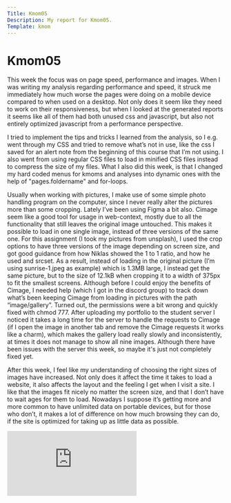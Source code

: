 ```yaml
---
Title: Kmom05
Description: My report for Kmom05.
Template: kmom
---
```


Kmom05
=========

This week the focus was on page speed, performance and images. When I was writing my analysis regarding performance and speed, it struck me immediately how much worse the pages were doing on a mobile device compared to when used on a desktop. Not only does it seem like they need to work on their responsiveness, but when I looked at the generated reports it seems like all of them had both unused css and javascript, but also not entirely optimized javascript from a performance perspective. 

I tried to implement the tips and tricks I learned from the analysis, so I e.g. went through my CSS and tried to remove what’s not in use, like the css I saved for an alert note from the beginning of this course that I’m not using. I also went from using regular CSS files to load in minified CSS files instead to compress the size of my files. What I also did this week, is that I changed my hard coded menus for kmoms and analyses into dynamic ones with the help of "pages.foldername" and for-loops.

Usually when working with pictures, I make use of some simple photo handling program on the computer, since I never really alter the pictures more than some cropping. Lately I’ve been using Figma a bit also. Cimage seem like a good tool for usage in web-context, mostly due to all the functionality that still leaves the original image untouched. This makes it possible to load in one single image, instead of three versions of the same one. For this assignment (I took my pictures from unsplash), I used the crop options to have three versions of the image depending on screen size, and got good guidance from how Niklas showed the 1 to 1 ratio, and how he used <picture> and srcset. As a result, instead of loading in the original picture (I’m using sunrise-1.jpeg as example) which is 1.3MB large, I instead get the same picture, but to the size of 12.1kB when cropping it to a width of 375px to fit the smallest screens. Although before I could enjoy the benefits of Cimage, I needed help (which I got in the discord group) to track down what’s been keeping Cimage from loading in pictures with the path “image/gallery”. Turned out, the permissions were a bit wrong and quickly fixed with chmod 777. After uploading my portfolio to the student server I noticed it takes a long time for the server to handle the requests to Cimage (if I open the image in another tab and remove the Cimage requests it works like a charm), which makes the gallery load really slowly and inconsistently, at times it does not manage to show all nine images. Although there have been issues with the server this week, so maybe it's just not completely fixed yet.

After this week, I feel like my understanding of choosing the right sizes of images have increased. Not only does it affect the time it takes to load a website, it also affects the layout and the feeling I get when I visit a site. I like that the images fit nicely no matter the screen size, and that I don’t have to wait ages for them to load. Nowadays I suppose it’s getting more and more common to have unlimited data on portable devices, but for those who don’t, it makes a lot of difference on how much browsing they can do, if the site is optimized for taking up as little data as possible.

<div class="embed-container">
    <iframe title="All Star by Smash Mouth" src="https://www.youtube.com/embed/L_jWHffIx5E" frameborder="0" allowfullscreen></iframe>
</div>